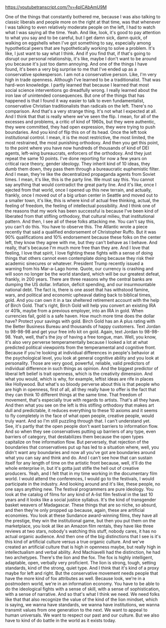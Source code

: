 https://youtubetranscript.com/?v=4plCAbAmU9M

 One of the things that constantly bothered me, because I was also talking to classic liberals and people more on the right at that time, was that whenever I was talking to even relatively moderate people on the left, I had to watch what I was saying all the time. Yeah. And like, look, it's good to pay attention to what you say and to be careful, but I get damn sick, damn quick, of walking on eggshells when I've got something to say, especially among hypothetical peers that are hypothetically working to solve a problem. It's like, I just want to say what I think. And if you find that, if that's going to disrupt our personal relationship, it's like, maybe I don't want to be around you because it's just too damn annoying. And one of the things I have found, it's been a very big surprise to me that I've ended up as a conservative spokesperson. I am not a conservative person. Like, I'm very high in trade openness. Although I've learned to be a traditionalist. That was hard-won knowledge. I partly learned that because I learned that most social science interventions go dreadfully wrong. I really learned about the iron law of unintended consequences. But one of the things that has happened is that I found it way easier to talk to even fundamentalist, conservative Christian traditionalists than radicals on the left. There's no comparison. And that's a very strange thing. It's not what I expected at all. And I think that that is really where we've seen the flip. I mean, for all of the excesses and problems, a critic of kind of 1960s, but they were authentic, they were committed, they had open expression, they were trying to push boundaries. And you kind of flip this on of its head. Once the left took institutional control. I mean, it is the most restrictive, the most limited, the most restrained, the most punishing orthodoxy. And then you get this point, to the point where you have now hundreds of thousands of kind of DEI agents, left-wing bureaucrats, enforcers of the orthodoxy. And they just repeat the same 10 points. I've done reporting for now a few years on critical race theory, gender ideology. They inherit kind of 10 ideas, they dumb them down, they pass them through a bureaucratic euphemistic filter. And I mean, they're like the decentralized propaganda agents from Soviet times. I mean, it's like, this is the party line. We must say this. You cannot say anything that would contradict the great party line. And it's like, once I ejected from that world, once I opened up this new terrain, and actually, frankly, once I moved out of a big urban center in Seattle and moved out to a smaller town, it's like, this is where kind of actual free thinking, actual, the feeling of freedom, the feeling of intellectual possibility. And I think one of the reasons that my work has been successful is because I've been kind of liberated from that stifling orthodoxy, that cultural milieu, that institutional pattern. And then, I see all of these folks attacking me. You can't say this, you can't do this. You have to observe this. The Atlantic wrote a piece recently that said a qualified endorsement of Christopher Ruffo. But it was 90% qualifications and 10% endorsement because these folks on the center left, they know they agree with me, but they can't behave as I behave. And really, that's because I'm much more free than they are. And I love that feeling, I love that spirit, I love fighting these fights with a sense of doing things that others cannot even contemplate doing because they risk their academic sinecures or whatever. President Trump recently issued a warning from his Mar-a-Lago home. Quote, our currency is crashing and will soon no longer be the world standard, which will be our greatest defeat, frankly, in 200 years. There are three reasons why the central banks are dumping the US dollar. Inflation, deficit spending, and our insurmountable national debt. The fact is, there is one asset that has withstood famine, wars, and political and economic upheaval dating back to biblical times, gold. And you can own it in a tax sheltered retirement account with the help of Birch Gold. That's right, Birch Gold will help you convert an existing IRA or 401k, maybe from a previous employer, into an IRA in gold. When currencies fail, gold is a safe haven. How much more time does the dollar have? Protect your savings with gold. Birch Gold has an A plus rating with the Better Business Bureau and thousands of happy customers. Text Jordan to 98-98-98 and get your free info kit on gold. Again, text Jordan to 98-98-98. Yeah, well, that's the joy of having a free tongue, man. Well, you know, it's also very perverse temperamentally because I looked a lot at what predicted political viewpoints from the temperamental and cognitive front. Because if you're looking at individual differences in people's behavior at the psychological level, you look at general cognitive ability and you look at personality. Those are very good, powerful, reliable, valid predictors of individual difference in such things as opinion. And the biggest predictor of liberal left belief is trait openness, which is the creativity dimension. And what you would, which is why, for example, leftist ideas are rife in places like Hollywood. But what's so bloody perverse about this is that people who are high in openness, first of all, all they really have to offer is the fact that they can think 10 different things at the same time. That freedom of movement, that's especially true with regards to artists. That's all they have. And then what you see on the left is this stifling orthodoxy that makes art dull and predictable, it reduces everything to these 10 axioms and it seems to fly completely in the face of what open people, creative people, would truly want. And so I'm still puzzling through that. I can't understand yet. See, it's partly that the open people don't want barriers to information flow. And so when they see conservatives putting up barriers of any type, even barriers of category, that destabilizes them because the open types capitalize on free information flow. But perversely, that rejection of the boundaries that conservatives put up has led to a situation where, well, you didn't want any boundaries and now all you've got are boundaries around what you can say and think and do. And I can't see how that can sustain itself for any length of time on the artistic front because, well, it'll do the whole enterprise in, but it's gotta just stifle the hell out of creative producers. Yeah, and I felt that in my time working in the documentary film world. I would attend the conferences, I would go to the festivals, I would participate in the industry. And looking around and it's like, these people, no one says anything new. The festival programmers are pure ideology. You look at the catalog of films for any kind of A-list film festival in the last 10 years and it looks like a social justice syllabus. It's the kind of transgender basket weavers of Madagascar. These things that are so niche, so absurd, and then they're only propped up because, again, these are artificial economies. You look at these Sundance award-winning films, they have all the prestige, they win the institutional game, but then you put them on the marketplace, you look at like an Amazon film rentals, they have like three reviews at two stars, nobody's watching this stuff, nobody cares, it has no actual organic audience. And then one of the big distinctions that I see is it's this kind of artificial culture versus a true organic culture. And we've created an artificial culture that is high in openness maybe, but really high in intellectualism and verbal ability. And Machiavelli had the distinction, he had two archetypes. There's the lion and the fox. The fox is highly intelligent, adaptable, open, verbally very proficient. The lion is strong, tough, setting standards, kind of the strong, quiet type. And I think that it's kind of a proxy maybe for left and right. But the conservative movement needs people that have the more kind of fox attributes as well. Because look, we're in a postmodern world, we're in an information economy. You have to be able to do the ideological fights with a sense of skill, with a sense of sophistication, with a sense of narrative. And so that's what I think we need. We need folks like that that also recognize the value of the kind of the lion mindset, which is saying, we wanna have standards, we wanna have institutions, we wanna transmit values from one generation to the next. We want to appeal to human universals. We want to respect our past and our culture. But we also have to kind of do battle in the world as it exists today.